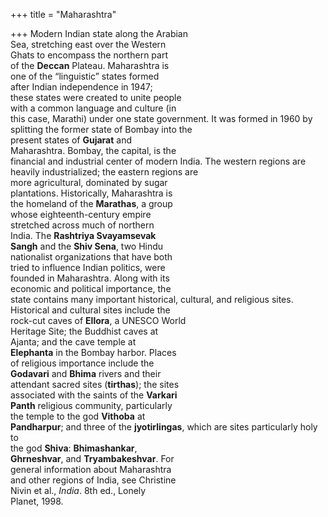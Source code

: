 +++
title = "Maharashtra"

+++
Modern Indian state along the Arabian  
Sea, stretching east over the Western  
Ghats to encompass the northern part  
of the **Deccan** Plateau. Maharashtra is  
one of the “linguistic” states formed  
after Indian independence in 1947;  
these states were created to unite people  
with a common language and culture (in  
this case, Marathi) under one state government. It was formed in 1960 by splitting the former state of Bombay into the  
present states of **Gujarat** and  
Maharashtra. Bombay, the capital, is the  
financial and industrial center of modern India. The western regions are heavily industrialized; the eastern regions are  
more agricultural, dominated by sugar  
plantations. Historically, Maharashtra is  
the homeland of the **Marathas**, a group  
whose eighteenth-century empire  
stretched across much of northern  
India. The **Rashtriya Svayamsevak**  
**Sangh** and the **Shiv Sena**, two Hindu  
nationalist organizations that have both  
tried to influence Indian politics, were  
founded in Maharashtra. Along with its  
economic and political importance, the  
state contains many important historical, cultural, and religious sites.  
Historical and cultural sites include the  
rock-cut caves of **Ellora**, a UNESCO World  
Heritage Site; the Buddhist caves at  
Ajanta; and the cave temple at  
**Elephanta** in the Bombay harbor. Places  
of religious importance include the  
**Godavari** and **Bhima** rivers and their  
attendant sacred sites (**tirthas**); the sites  
associated with the saints of the **Varkari**  
**Panth** religious community, particularly  
the temple to the god **Vithoba** at  
**Pandharpur**; and three of the **jyotirlingas**, which are sites particularly holy to  
the god **Shiva**: **Bhimashankar**,  
**Ghrneshvar**, and **Tryambakeshvar**. For  
general information about Maharashtra  
and other regions of India, see Christine  
Nivin et al., *India*. 8th ed., Lonely  
Planet, 1998.